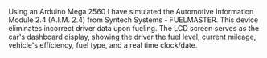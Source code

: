 Using an Arduino Mega 2560 I have simulated the Automotive Information Module 2.4 (A.I.M. 2.4) from Syntech Systems - FUELMASTER. This device eliminates incorrect driver data upon fueling. The LCD screen serves as the car's dashboard display, showing the driver the fuel level, current mileage, vehicle's efficiency, fuel type, and a real time clock/date.
